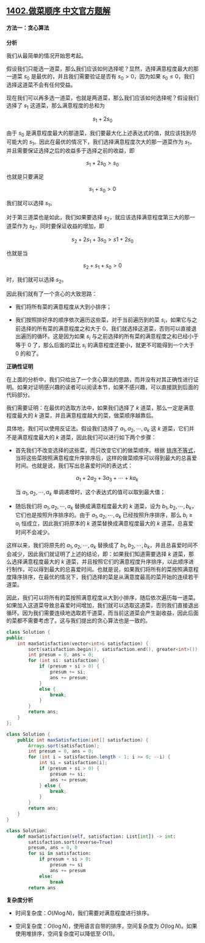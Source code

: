 ## [1402.做菜顺序 中文官方题解](https://leetcode.cn/problems/reducing-dishes/solutions/100000/zuo-cai-shun-xu-by-leetcode-solution)
#### 方法一：贪心算法

**分析**

我们从最简单的情况开始思考起。

假设我们只能选一道菜，那么我们应该如何选择呢？显然，选择满意程度最大的那一道菜 $s_0$ 是最优的，并且我们需要验证是否有 $s_0 > 0$，因为如果 $s_0 \leq 0$，我们选择这道菜不会有任何受益。

现在我们可以再多选一道菜，也就是两道菜，那么我们应该如何选择呢？假设我们选择了 $s_1$ 这道菜，那么满意程度的总和为

$$
s_1 + 2s_0
$$

由于 $s_0$ 是满意程度最大的那道菜，我们要最大化上述表达式的值，就应该找到尽可能大的 $s_1$。因此在最优的情况下，我们选择满意程度次大的那一道菜作为 $s_1$，并且需要保证选择之后的收益多于选择之前的收益，即

$$
s_1 + 2s_0 > s_0
$$

也就是只要满足

$$
s_1 + s_0 > 0
$$

我们就可以选择 $s_1$。

对于第三道菜也是如此，我们如果要选择 $s_2$，就应该选择满意程度第三大的那一道菜作为 $s_2$，同时要保证收益的增加，即

$$
s_2 + 2s_1 + 3s_0 > s1 + 2s_0
$$

也就是当

$$
s_2 + s_1 + s_0 > 0
$$

时，我们就可以选择 $s_2$。

因此我们就有了一个贪心的大致思路：

- 我们将所有菜的满意程度从大到小排序；

- 我们按照排好序的顺序依次遍历这些菜，对于当前遍历到的菜 $s_i$，如果它与之前选择的所有菜的满意程度之和大于 $0$，我们就选择这道菜，否则可以直接退出遍历的循环。这是因为如果 $s_i$ 与之前选择的所有菜的满意程度之和已经小于等于 $0$ 了，那么后面的菜比 $s_i$ 的满意程度还要小，就更不可能得到一个大于 $0$ 的和了。

**正确性证明**

在上面的分析中，我们只给出了一个贪心算法的思路，而并没有对其正确性进行证明。如果对证明感兴趣的读者可以阅读本节，如果不感兴趣，可以直接跳到后面的代码部分。

我们需要证明：在最优的选取方法中，如果我们选择了 $k$ 道菜，那么一定是满意程度最大的 $k$ 道菜，并且满意程度越大的菜，做菜顺序越靠后。

具体地，我们可以使用反证法。假设我们选择了 $a_1, a_2, \cdots, a_k$ 这 $k$ 道菜，它们并不是满意程度最大的 $k$ 道菜，因此我们可以进行如下两个步骤：

- 首先我们不改变选择的这些菜，而只改变它们的做菜顺序。根据 [排序不等式](https://baike.baidu.com/item/%E6%8E%92%E5%BA%8F%E4%B8%8D%E7%AD%89%E5%BC%8F)，当将这些菜按照满意程度升序排序后，这样的做菜顺序可以得到最大的总喜爱时间。也就是说，我们写出总喜爱时间的表达式：

    $$
    a_1 + 2a_2 + 3a_3 + \cdots + ka_k
    $$

    当 $a_1, a_2, \cdots, a_k$ 单调递增时，这个表达式的值可以取到最大值；

- 随后我们将 $a_1, a_2, \cdots, a_k$ 替换成满意程度最大的 $k$ 道菜，设为 $b_1, b_2, \cdots, b_k$，它们也是按照升序排序的。由于 $a_1, a_2, \cdots, a_k$ 已经按照升序排序，那么 $b_i \geq a_i$ 恒成立，因此我们将原本的 $k$ 道菜替换成满意程度最大的 $k$ 道菜，总喜爱时间不会减少。

这样以来，我们将原先的 $a_1, a_2, \cdots, a_k$ 替换成了 $b_1, b_2, \cdots, b_k$，并且总喜爱时间不会减少，因此我们就证明了上述的结论，即：如果我们知道需要选择 $k$ 道菜，那么选择满意程度最大的 $k$ 道菜，并且按照它们的满意程度升序排序，以此顺序进行制作，可以得到最大的总喜爱时间。也就是说，如果我们将所有的菜按照满意程度降序排序，在最优的情况下，我们选择的菜是从满意度最高的菜开始的连续若干道菜。

因此，我们可以将所有的菜按照满意程度从大到小排序，随后依次遍历每一道菜。如果加入这道菜导致总喜爱时间增加，我们就可以选取这道菜，否则我们直接退出循环。因为我们需要连续地选取若干道菜，而当前这道菜会产生副收益，因此后面的菜都不需要考虑了。这与我们提出的贪心算法也是一致的。

```C++ [sol1-C++]
class Solution {
public:
    int maxSatisfaction(vector<int>& satisfaction) {
        sort(satisfaction.begin(), satisfaction.end(), greater<int>());
        int presum = 0, ans = 0;
        for (int si: satisfaction) {
            if (presum + si > 0) {
                presum += si;
                ans += presum;
            }
            else {
                break;
            }
        }
        return ans;
    }
};
```

```Java [sol1-Java]
class Solution {
    public int maxSatisfaction(int[] satisfaction) {
        Arrays.sort(satisfaction);
        int presum = 0, ans = 0;
        for (int i = satisfaction.length - 1; i >= 0; --i) {
            int si = satisfaction[i];
            if (presum + si > 0) {
                presum += si;
                ans += presum;
            } else {
                break;
            }
        }
        return ans;
    }
}
```

```Python [sol1-Python3]
class Solution:
    def maxSatisfaction(self, satisfaction: List[int]) -> int:
        satisfaction.sort(reverse=True)
        presum, ans = 0, 0
        for si in satisfaction:
            if presum + si > 0:
                presum += si
                ans += presum
            else:
                break
        return ans
```

**复杂度分析**

- 时间复杂度：$O(N \log N)$，我们需要对满意程度进行排序。

- 空间复杂度：$O(\log N)$，使用语言自带的排序，空间复杂度为 $O(\log N)$。如果使用堆排序，空间复杂度可以降低至 $O(1)$。